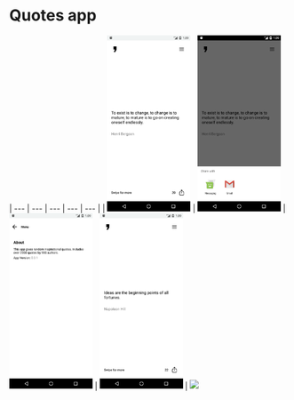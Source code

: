 # Quotes app

| --- | --- | --- | --- | --- |
| <img src="./screenshots/Screenshot_1.png" width="150"> | <img src="./screenshots/Screenshot_2.png" width="150"> | <img src="./screenshots/Screenshot_3.png" width="150"> | <img src="./screenshots/Screenshot_4.png" width="150"> | <img src="./Screenshot_5.png" width="150">